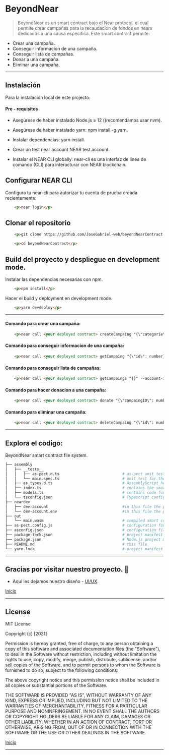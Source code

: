 # BeyondNear

> BeyondNear es un smart contract bajo el Near protocol, el cual permite crear campañas para la recaudacion de fondos en nears dedicados a una causa especifica. Este smart contract permite:

- Crear una campaña.
- Conseguir informacion de una campaña.
- Conseguir lista de campañas.
- Donar a una campaña.
- Eliminar una campaña.

---

## Instalación

Para la instalación local de este projecto:

#### Pre - requisitos

- Asegúrese de haber instalado Node.js ≥ 12 ((recomendamos usar nvm).

- Asegúrese de haber instalado yarn: npm install -g yarn.

- Instalar dependencias: yarn install.

- Crear un test near account NEAR test account.

- Instalar el NEAR CLI globally: near-cli es una interfaz de linea de comando (CLI) para interacturar con NEAR blockchain.

## Configurar NEAR CLI

Configura tu near-cli para autorizar tu cuenta de prueba creada recientemente:

```html
    <p>near login</p>
```

## Clonar el repositorio

```html
    <p>git clone https://github.com/JoseGabriel-web/beyondNearContract.git</p>
```

```html
    <p>cd beyondNearContract</p>
```

## Build del proyecto y despliegue en development mode.

Instalar las dependencias necesarias con npm.


```html
    <p>npm install</p>
```

Hacer el build y deployment en development mode.


```html
    <p>yarn devdeploy</p>
```

---

#### Comando para crear una campaña:

```html
    <p>near call <your deployed contract> createCampaing "{\"categorie\": \"string\", \"objectives\": \"string\", \"location\":\"string\", \"goal\": number}" --account-id <your test account></p>
```

#### Comando para conseguir informacion de una campaña:

```html
    <p>near call <your deployed contract> getCampaing "{\"id\": number}" --account-id <your test account></p>
```

#### Comando para conseguir lista de campañas:

```html
    <p>near call <your deployed contract> getCampaings "{}" --account-id <your test account></p>
```

#### Comando para hacer donacion a una campaña:

```html
    <p>near call <your deployed contract> donate "{\"campaingID\": number, \"cuantity\": number}" --account-id <your test account></p>
```

#### Comando para eliminar una campaña:

```html
    <p>near call <your deployed contract> deleteCampaing "{\"id\": number}" --account-id <your test account></p>
```

---

## Explora el codigo:

BeyondNear smart contract file system.

```bash
├── assembly
│   ├── __tests__
│   │   ├── as-pect.d.ts                            # as-pect unit testing headers for type hints
│   │   └── main.spec.ts                            # unit test for the contract
│   ├── as_types.d.ts                               # AssemblyScript headers for type hint
│   ├── index.ts                                    # contains the smart contract code
│   ├── models.ts                                   # contains code for the models accesible to the smart contract
│   └── tsconfig.json                               # Typescript configuration file
├── neardev
│   ├── dev-account                                 #in this file the provisional deploy smart contract account is saved
│   └── dev-account.env                             #in this file the provisional deploy smart contract account is saved like a environment variable                             
├── out
│   └── main.wasm                                   # compiled smart contract code using to deploy
├── as-pect.config.js                               # configuration for as-pect (AssemblyScript unit testing)
├── asconfig.json                                   # configuration file for Assemblyscript compiler
├── package-lock.json                               # project manifest lock version
├── package.json                                    # Node.js project manifest (scripts and dependencies)
├── README.md                                       # this file
└── yarn.lock                                       # project manifest lock version
```

---

## Gracias por visitar nuestro proyecto. :wave:

- Aqui les dejamos nuestro diseño - [UI/UX](https://www.google.com).

[Inicio](#read-me-template)

---

## License

MIT License

Copyright (c) [2021]

Permission is hereby granted, free of charge, to any person obtaining a copy
of this software and associated documentation files (the "Software"), to deal
in the Software without restriction, including without limitation the rights
to use, copy, modify, merge, publish, distribute, sublicense, and/or sell
copies of the Software, and to permit persons to whom the Software is
furnished to do so, subject to the following conditions:

The above copyright notice and this permission notice shall be included in all
copies or substantial portions of the Software.

THE SOFTWARE IS PROVIDED "AS IS", WITHOUT WARRANTY OF ANY KIND, EXPRESS OR
IMPLIED, INCLUDING BUT NOT LIMITED TO THE WARRANTIES OF MERCHANTABILITY,
FITNESS FOR A PARTICULAR PURPOSE AND NONINFRINGEMENT. IN NO EVENT SHALL THE
AUTHORS OR COPYRIGHT HOLDERS BE LIABLE FOR ANY CLAIM, DAMAGES OR OTHER
LIABILITY, WHETHER IN AN ACTION OF CONTRACT, TORT OR OTHERWISE, ARISING FROM,
OUT OF OR IN CONNECTION WITH THE SOFTWARE OR THE USE OR OTHER DEALINGS IN THE
SOFTWARE.

[Inicio](#read-me-template)

---
